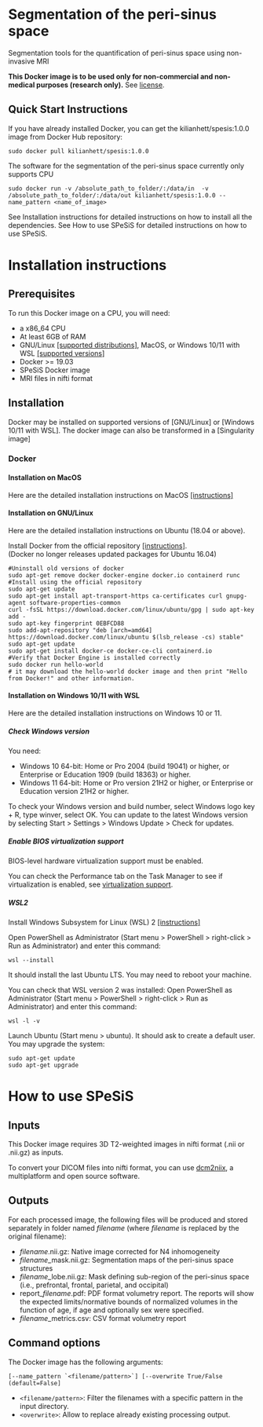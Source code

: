 # Segmentation of the peri-sinus space

Segmentation tools for the quantification of peri-sinus space using non-invasive MRI


**This Docker image is to be used only for non-commercial and non-medical purposes (research only).** See [license](https://github.com/hettk/spesis/blob/main/README.md#license).


## Quick Start Instructions
If you have already installed Docker, you can get the kilianhett/spesis:1.0.0 image from Docker Hub repository:

```
sudo docker pull kilianhett/spesis:1.0.0
```

The software for the segmentation of the peri-sinus space currently only supports CPU

```
sudo docker run -v /absolute_path_to_folder/:/data/in  -v /absolute_path_to_folder/:/data/out kilianhett/spesis:1.0.0 --name_pattern <name_of_image>
```

See Installation instructions for detailed instructions on how to install all the dependencies.
See How to use SPeSiS for detailed instructions on how to use SPeSiS.

# Installation instructions 

## Prerequisites

To run this Docker image on a CPU, you will need:
* a x86_64 CPU 
* At least 6GB of RAM
* GNU/Linux [[supported distributions]](https://docs.docker.com/engine/install/#server), MacOS, or Windows 10/11 with WSL [[supported versions]](https://docs.docker.com/desktop/windows/install/)
* Docker >= 19.03 
* SPeSiS Docker image 
* MRI files in nifti format

## Installation 

Docker may be installed on supported versions of [GNU/Linux] or [Windows 10/11 with WSL]. The docker image can also be transformed in a [Singularity image]

### Docker

#### Installation on MacOS

Here are the detailed installation instructions on MacOS [[instructions]](https://docs.docker.com/desktop/install/mac-install/)

#### Installation on GNU/Linux

Here are the detailed installation instructions on Ubuntu (18.04 or above).

Install Docker from the official repository [[instructions]](https://docs.docker.com/engine/install/ubuntu/).  
(Docker no longer releases updated packages for Ubuntu 16.04)
```
#Uninstall old versions of docker
sudo apt-get remove docker docker-engine docker.io containerd runc
#Install using the official repository
sudo apt-get update
sudo apt-get install apt-transport-https ca-certificates curl gnupg-agent software-properties-common
curl -fsSL https://download.docker.com/linux/ubuntu/gpg | sudo apt-key add -
sudo apt-key fingerprint 0EBFCD88
sudo add-apt-repository "deb [arch=amd64] https://download.docker.com/linux/ubuntu $(lsb_release -cs) stable"
sudo apt-get update
sudo apt-get install docker-ce docker-ce-cli containerd.io
#Verify that Docker Engine is installed correctly
sudo docker run hello-world
# it may download the hello-world docker image and then print "Hello from Docker!" and other information.
```

#### Installation on Windows 10/11 with WSL

Here are the detailed installation instructions on Windows 10 or 11.

##### Check Windows version

You need:
* Windows 10 64-bit: Home or Pro 2004 (build 19041) or higher, or Enterprise or Education 1909 (build 18363) or higher.
* Windows 11 64-bit: Home or Pro version 21H2 or higher, or Enterprise or Education version 21H2 or higher.

To check your Windows version and build number, select Windows logo key + R, type winver, select OK. 
You can update to the latest Windows version by selecting Start > Settings > Windows Update > Check for updates.

##### Enable BIOS virtualization support

BIOS-level hardware virtualization support must be enabled.

You can check the Performance tab on the Task Manager to see if virtualization is enabled, see [virtualization support](https://docs.docker.com/desktop/windows/troubleshoot/#virtualization-must-be-enabled).

##### WSL2

Install Windows Subsystem for Linux (WSL) 2 [[instructions]](https://docs.microsoft.com/en-us/windows/wsl/install)

Open PowerShell as Administrator (Start menu > PowerShell > right-click > Run as Administrator) and enter this command:
```
wsl --install
```
It should install the last Ubuntu LTS. You may need to reboot your machine.

You can check that WSL version 2 was installed:
Open PowerShell as Administrator (Start menu > PowerShell > right-click > Run as Administrator) and enter this command:
```
wsl -l -v
```

Launch Ubuntu (Start menu > ubuntu). It should ask to create a default user. 
You may upgrade the system: 
```
sudo apt-get update
sudo apt-get upgrade
```


# How to use SPeSiS 

## Inputs

This Docker image requires 3D T2-weighted images in nifti format (.nii or .nii.gz) as inputs.

To convert your DICOM files into nifti format, you can use [dcm2niix](https://github.com/rordenlab/dcm2niix), a multiplatform and open source software.

## Outputs

For each processed image, the following files will be produced and stored separately in folder named *filename* (where *filename* is replaced by the original filename):

* *filename*.nii.gz: Native image corrected for N4 inhomogeneity 
* *filename*_mask.nii.gz: Segmentation maps of the peri-sinus space structures
* *filename*_lobe.nii.gz: Mask defining sub-region of the peri-sinus space (i.e., prefrontal, frontal, parietal, and occipital)
* report_*filename*.pdf: PDF format volumetry report. The reports will show the expected limits/normative bounds of normalized volumes in the function of age, if age and optionally sex were specified.
* *filename*_metrics.csv: CSV format volumetry report

## Command options

The Docker image has the following arguments: 
```
[--name_pattern `<filename/pattern>`] [--overwrite True/False (default=False]
```

* `<filename/pattern>`: Filter the filenames with a specific pattern in the input directory.
* `<overwrite>`: Allow to replace already existing processing output.



